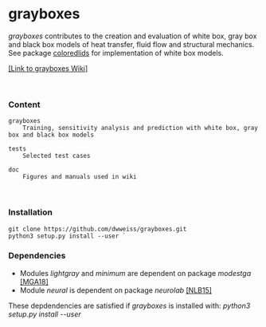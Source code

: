 # grayboxes

_grayboxes_ contributes to the creation and evaluation of white box, gray box and black box models of heat transfer, fluid flow and structural mechanics. See package [coloredlids](https://github.com/dwweiss/coloredlids/wiki) for implementation of white box models.



[[Link to grayboxes Wiki]](https://github.com/dwweiss/grayboxes/wiki/1.-Introduction)

<br>

### Content

    grayboxes
        Training, sensitivity analysis and prediction with white box, gray box and black box models

    tests
        Selected test cases

    doc
        Figures and manuals used in wiki
        

### Installation

    git clone https://github.com/dwweiss/grayboxes.git
    python3 setup.py install --user `

### Dependencies

- Modules _lightgray_ and _minimum_ are dependent on package _modestga_ [[MGA18]](https://github.com/dwweiss/grayboxes/wiki/References#mga18)
- Module _neural_ is dependent on package _neurolab_ [[NLB15]](https://github.com/dwweiss/grayboxes/wiki/References#nlb15)

These depdendencies are satisfied if _grayboxes_ is installed with: _python3 setup.py install --user_  
